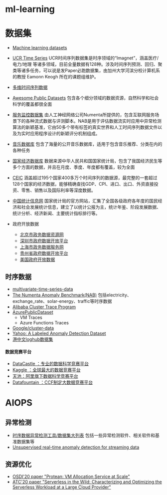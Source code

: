 # ml-learning


# 数据集
- [Machine learning datasets](https://www.datasetlist.com/)

- [UCR Time Series](https://www.cs.ucr.edu/~eamonn/time_series_data_2018/)
  UCR时间序列数据集是时序领域的“Imagnet”，涵盖医疗/电力/地理 等诸多领域，目前全量数据有128种。涉及时间序列预测、回归、聚类等诸多任务，可以说是发Paper必跑数据集，由加州大学河滨分校计算机系的教授 Eamonn Keogh 所在的课题组维护。
- [多维时间序列数据](http://www.timeseriesclassification.com/dataset.php)
- [Awesome Public Datasets](https://github.com/awesomedata/awesome-public-datasets)
  包含各个细分领域的数据资源，自然科学和社会科学的覆盖都很全面
- [服务监控数据集](https://github.com/numenta/NAB)
  由人工神经网络公司Numenta所提供的，包含互联网服务场景下的各种流式数据与评测脚本。NAB是用于评估数据流实时应用中异常检测算法的新颖基准，它由50多个带有标签的真实世界和人工时间序列数据文件以及为实时应用程序设计的新颖评分机制组成。
- [音乐数据库](http://millionsongdataset.com/)
  包含了海量的公开音乐数据库，适用于包含音乐推荐、分类在内的各种任务
- [国家经济数据库](https://data.stats.gov.cn/)
  数据来源中华人民共和国国家统计局，包含了我国经济民生等多个方面的数据，并且在月度、季度、年度都有覆盖，较为全面
- [CEIC](https://www.ceicdata.com/zh-hans)
  涵盖超过195个国家400多万个时间序列的数据源，最完整的一套超过128个国家的经济数据，能够精确查找GDP、CPI、进口、出口、外资直接投资、零售、销售以及国际利率等深度数据。
- [中国统计信息网](http://www.tjcn.org/)
  国家统计局的官方网站，汇集了全国各级政府各年度的国民经济和社会发展统计信息，建立了以统计公报为主，统计年鉴、阶段发展数据、统计分析、经济新闻、主要统计指标排行等。
- 政府开放数据
  - [北京市政务数据资源网](https://data.beijing.gov.cn/)
  - [深圳市政府数据开放平台](https://opendata.sz.gov.cn/)
  - [上海市政务数据服务网](https://data.sh.gov.cn/)
  - [贵州省政府数据开放平台](http://data.guizhou.gov.cn/)
  - [美国政府开放数据](https://www.data.gov/)

## 时序数据
- [multivariate-time-series-data](https://github.com/laiguokun/multivariate-time-series-data)
- [The Numenta Anomaly Benchmark(NAB)](https://github.com/numenta/NAB)
包括electricity、exchange_rate、solar-energy、traffic等时序数据
- [Alibaba Cluster Trace Program](https://github.com/alibaba/clusterdata)
- [AzurePublicDataset](https://github.com/Azure/AzurePublicDataset)
  - VM Traces
  - Azure Functions Traces
- [Google/cluster-data](https://github.com/google/cluster-data)
- [Yahoo: A Labeled Anomaly Detection Dataset](https://webscope.sandbox.yahoo.com/catalog.php?datatype=s&did=70)
- [港中文loghub数据集](https://github.com/logpai/loghub)


#### 数据竞赛平台
- [DataCastle ：专业的数据科学竞赛平台](https://js.dclab.run/v2/index.html)
- [Kaggle ：全球最大的数据竞赛平台](https://www.kaggle.com)
- [天池：阿里旗下数据科学竞赛平台](https://tianchi.aliyun.com)
- [Datafountain ：CCF制定大数据竞赛平台](https://www.datafountain.cn)


# AIOPS
## 异常检测
- [时序数据异常检测工具/数据集大列表](https://github.com/rob-med/awesome-TS-anomaly-detection)
包括一些异常检测软件、相关软件和基准数据集等
- [Unsupervised real-time anomaly detection for streaming data](https://www.sciencedirect.com/science/article/pii/S0925231217309864)

## 资源优化
- [ OSDI'20 paper "Protean: VM Allocation Service at Scale"](https://www.usenix.org/system/files/osdi20-hadary.pdf)
- [ATC'20 paper "Serverless in the Wild: Characterizing and Optimizing the Serverless Workload at a Large Cloud Provider"](https://www.microsoft.com/en-us/research/uploads/prod/2020/05/serverless-ATC20.pdf)

